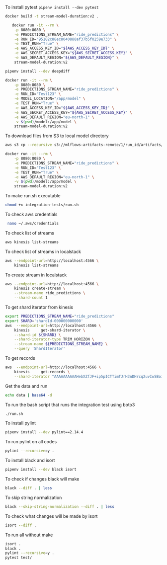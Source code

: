 To install pytest `pipenv install --dev pytest`

```bash
docker build -t stream-model-duration:v2 .
```

```bash
   docker run -it --rm \
    -p 8080:8080 \
    -e PREDICTIONS_STREAM_NAME="ride_predictions" \
    -e RUN_ID="95182c88ec8040888af37b5f0259e733" \
    -e TEST_RUN="True" \
    -e AWS_ACCESS_KEY_ID="${AWS_ACCESS_KEY_ID}" \
    -e AWS_SECRET_ACCESS_KEY="${AWS_SECRET_ACCESS_KEY}" \
    -e AWS_DEFAULT_REGION="${AWS_DEFAULT_REGION}" \
    stream-model-duration:v2
```

```bash
pipenv install --dev deepdiff
```

```bash
docker run -it --rm \
    -p 8080:8080 \
    -e PREDICTIONS_STREAM_NAME="ride_predictions" \
    -e RUN_ID="Test123" \
    -e MODEL_LOCATION="/app/model" \
    -e TEST_RUN="True" \
    -e AWS_ACCESS_KEY_ID="${AWS_ACCESS_KEY_ID}" \
    -e AWS_SECRET_ACCESS_KEY="${AWS_SECRET_ACCESS_KEY}" \
    -e AWS_DEFAULT_REGION="eu-north-1" \
    -v $(pwd)/model:/app/model \
    stream-model-duration:v2
```

To download files from S3 to local model directory 
```bash
aws s3 cp --recursive s3://mlflows-artifacts-remote/1/run_id/artifacts/model/ model
```
```bash
docker run -it --rm \
    -p 8080:8080 \
    -e PREDICTIONS_STREAM_NAME="ride_predictions" \
    -e RUN_ID="Test123" \
    -e TEST_RUN="True" \
    -e AWS_DEFAULT_REGION="eu-north-1" \
    -v $(pwd)/model:/app/model \
    stream-model-duration:v2
```

To make run.sh executable
```bash
chmod +x integration-tests/run.sh
```

To check aws credentials
```bash
 nano ~/.aws/credentials
```

To check list of streams
```bash
aws kinesis list-streams
```
To check list of streams in localstack
```bash
aws --endpoint-url=http://localhost:4566 \
    kinesis list-streams
```

To create stream in localstack
```bash
aws --endpoint-url=http://localhost:4566 \
    kinesis create-stream \
    --stream-name ride_predictions \
    --shard-count 1
```

To get shard iterator from kinesis
```bash
export PREDICTIONS_STREAM_NAME="ride_predictions"
export SHARD='shardId-000000000000'
aws  --endpoint-url=http://localhost:4566 \
    kinesis     get-shard-iterator \
    --shard-id ${SHARD} \
    --shard-iterator-type TRIM_HORIZON \
    --stream-name ${PREDICTIONS_STREAM_NAME} \
    --query 'ShardIterator'
```

To get records
```bash
aws  --endpoint-url=http://localhost:4566 \
    kinesis     get-records \
    --shard-iterator "AAAAAAAAAAHebXZfJF+ip5pICTTimTJrH3nDHrcq2uvIwSBoiSV6mbmJGs7l7eHF6YjuDWcd83eV93YnlwBGhdDkNwFGVa6qibalZBwWhh3pPJUwlk/njd1c3tHhpXnBCLhkCLxFN0u6pi9xEGDdgNL16iOeGml6YvhxInhhEhJwgSi2kAG7XTqMZoDcl/4RUCzDRWGGmCwCSwzzbCJQJEV60vuGKVeV" 
```

Get the data and run
```bash
echo data | base64 -d
```

To run the bash script that runs the integration test using boto3
```bash
./run.sh
```
To install pylint
```bash
pipenv install --dev pylint==2.14.4
```

To run pylint on all codes
```bash
pylint --recursive=y .
```

To install black and isort
```bash
pipenv install --dev black isort
```

To check if changes black will make
```bash
black --diff . | less
```

To skip string normalization
```bash
black --skip-string-normalization --diff . | less
```

To check what changes will be made by isort
```bash
isort --diff .
```

To run all without make
```bash
isort .
black .
pylint --recursive=y .
pytest test/
```